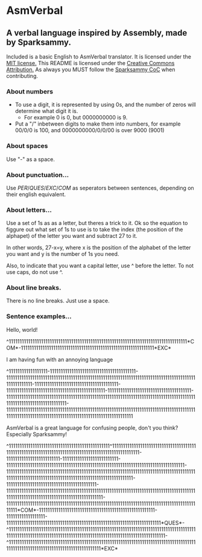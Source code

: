# AsmVerbal
## A verbal language inspired by Assembly, made by Sparksammy.
Included is a basic English to AsmVerbal translator. It is licensed under the [MIT license.](https://github.com/sparksammy/AsmVerbal/blob/main/LICENSE) This README is licensed under the [Creative Commons Attribution.](https://creativecommons.org/licenses/by/4.0/legalcode) As always you MUST follow the [Sparksammy CoC](https://github.com/sparksammy/SparksammyCOC/blob/master/COC.md) when contributing.

### About numbers
* To use a digit, it is represented by using 0s, and the number of zeros will determine what digit it is.
	* For example 0 is 0, but 0000000000 is 9. 
* Put a "/" inbetween digits to make them  into numbers, for example 00/0/0 is 100, and 0000000000/0/0/00 is over 9000 (9001)

### About spaces
Use "-" as a space.

### About punctuation...
Use *PER*/*QUES*/*EXC*/*COM* as seperators between sentences, depending on their english equivalent.  

### About letters...
Use a set of 1s as as a letter, but theres a trick to it. Ok so the equation to figgure out what set of 1s to use is to take the index (the position of the alphapet) of the letter you want and subtract 27 to it.

In other words, 27-x=y, where x is the position of the alphabet of the letter you want and y is the number of 1s you need.

Also, to indicate that you want a capital letter, use ^ before the letter. To not use caps, do not use ^.

### About line breaks.
There is no line breaks. Just use a space.

### Sentence examples...
Hello, world!

<p>^11111111111111111111111111111111111111111111111111111111111111111111111111111111111*COM*-11111111111111111111111111111111111111111111111111111111111111*EXC*</p>

I am having fun with an annoying language

^111111111111111111-1111111111111111111111111111111111111111-1111111111111111111111111111111111111111111111111111111111111111111111111111111111111111111111111111-111111111111111111111111111111111111111-1111111111111111111111111111111111111111111111-111111111111111111111111111111111111111-11111111111111111111111111111111111111111111111111111111111111111111111111111111111111111111111111111111111111111111-111111111111111111111111111111111111111111111111111111111111111111111111111111111111111111111111111111111111111111111111111111111111111111111111111

AsmVerbal is a great language for confusing people, don't you think? Especially Sparksammy!

<p>^11111111111111111111111111111111111111111111111^11111111111111111111111111111111111111111111111111111111111111111111111111111111111111111111111111111-1111111111111111111111111-11111111111111111111111111-11111111111111111111111111111111111111111111111111111111111111111111111111111111111-111111111111111111111111111111111111111111111111111111111111111111111111111111111111111111111111111111111111111111111111111111111111111111111111111-111111111111111111111111111111111111111111-1111111111111111111111111111111111111111111111111111111111111111111111111111111111111111111111111111111111111111111111111111111111111-111111111111111111111111111111111111111111111111111111111111111111111111111111111111111111111*COM*-111111111111111111111111111111111111111111111111111111-111111111111111111-111111111111111111111111111111111111111111111111111111111111111111111111*QUES*-^11111111111111111111111111111111111111111111111111111111111111111111111111111111111111111111111111111111111111111111111111111111111111111111111111111111111111111-^11111111111111111111111111111111111111111111111111111111111111111111111111111111111111111111111111111111111111111111111111111111111*EXC*</p>
